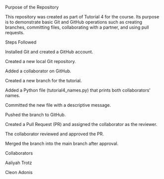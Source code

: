 Purpose of the Repository

This repository was created as part of Tutorial 4 for the course. Its purpose is to demonstrate basic Git and GitHub operations such as creating branches, committing files, collaborating with a partner, and using pull requests.

Steps Followed

Installed Git and created a GitHub account.

Created a new local Git repository.

Added a collaborator on GitHub.

Created a new branch for the tutorial.

Added a Python file (tutorial4_names.py) that prints both collaborators’ names.

Committed the new file with a descriptive message.

Pushed the branch to GitHub.

Created a Pull Request (PR) and assigned the collaborator as the reviewer.

The collaborator reviewed and approved the PR.

Merged the branch into the main branch after approval.

Collaborators

Aaliyah Trotz

Cleon Adonis
